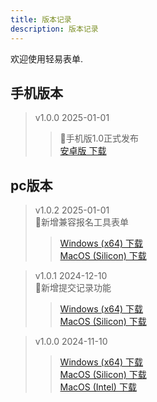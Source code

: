 ```yaml
---
title: 版本记录
description: 版本记录
---
```


欢迎使用轻易表单.

## 手机版本

> v1.0.0 2025-01-01</br>
> > 🎉手机版1.0正式发布</br>
>><a href="/download/qingyi-1.0.0.apk" download>安卓版 下载</a></br>


## pc版本

> v1.0.2 2025-01-01</br>
> 📣新增兼容报名工具表单</br>
>><a href="/download/qingyi-1.0.2.exe" download>Windows (x64) 下载</a></br>
>><a href="/download/qingyi-1.0.2.dmg" download>MacOS (Silicon) 下载</a></br>

> v1.0.1 2024-12-10</br>
> 📣新增提交记录功能</br>
>><a href="/download/qingyi-1.0.1.exe" download>Windows (x64) 下载</a></br>
>><a href="/download/qingyi-1.0.1.dmg" download>MacOS (Silicon) 下载</a></br>


> v1.0.0 2024-11-10</br>
>><a href="/download/qingyi-1.0.0.exe" download>Windows (x64) 下载</a></br>
>><a href="/download/qingyi-1.0.0.dmg" download>MacOS (Silicon) 下载</a></br>
>><a href="/download/qingyi-1.0.0-intel.dmg" download>MacOS (Intel) 下载</a>

